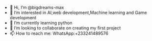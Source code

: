 - 👋 Hi, I’m @bigdreams-max
- 👀 I’m interested in AI,web development,Machine learning and Game development 
- 🌱 I’m currently learning python 
- 💞️ I’m looking to collaborate on creating my first project 
- 📫 How to reach me:
   WhatsApp:+233241489576

<!---
bigdreams-max/bigdreams-max is a ✨ special ✨ repository because its `README.md` (this file) appears on your GitHub profile.
You can click the Preview link to take a look at your changes.
--->
